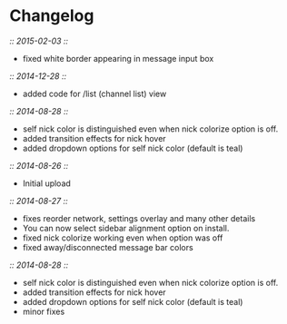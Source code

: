 # Changelog

*:: 2015-02-03 ::*
- fixed white border appearing in message input box

*:: 2014-12-28 ::*
- added code for /list (channel list) view

*:: 2014-08-28 ::*
- self nick color is distinguished even when nick colorize option is off.
- added transition effects for nick hover
- added dropdown options for self nick color (default is teal)

*:: 2014-08-26 ::*
- Initial upload 

*:: 2014-08-27 ::*
- fixes reorder network, settings overlay and many other details
- You can now select sidebar alignment option on install.
- fixed nick colorize working even when option was off
- fixed away/disconnected message bar colors

*:: 2014-08-28 ::*
- self nick color is distinguished even when nick colorize option is off.
- added transition effects for nick hover
- added dropdown options for self nick color (default is teal)
- minor fixes